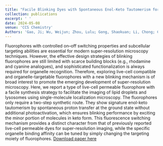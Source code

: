 ```yaml
---
title: "Facile Blinking Dyes with Spontaneous Enol-Keto Tautomerism for Super-Resolution Imaging of Subcellular Targets"
collection: publications
excerpt: ' '
date: 2024-05-08
venue: 'CCS Chemistry'
Authors: 'Gao, Ji; Wu, Weijun; Zhou, Lulu; Gong, Shaokuan; Li, Chong; Chen, Xihan; Li, Yiming; Li, Kai;  (2024). &quot;Facile Blinking Dyes with Spontaneous Enol-Keto Tautomerism for Super-Resolution Imaging of Subcellular Targets &quot; <i>CCS Chemistry</i>.'
---
```

Fluorophores with controlled on–off switching properties and subcellular targeting abilities are essential for modern super-resolution microscopy techniques. However, the effective design strategies of blinking fluorophores are still limited with scarce building blocks (e.g., rhodamine and cyanine analogues), and sophisticated functionalization is always required for organelle recognition. Therefore, exploring live-cell compatible and organelle-targetable fluorophores with a new blinking mechanism is of broad interest to promote the emerging development of super-resolution microscopy. Here, we report a type of live-cell permeable fluorophore with a facile synthesis strategy to facilitate the imaging of lipid droplets and lysosomes using single-molecule localization microscopy. The fluorophores only require a two-step synthetic route. They show signature enol-keto tautomerism by spontaneous proton transfer at the ground state without additional photoactivation, which ensures blinking performance by exciting the minor portion of molecules in keto form. This fluorescence switching mechanism provides a distinct character from that of previously reported live-cell permeable dyes for super-resolution imaging, while the specific organelle binding affinity can be tuned by simply changing the targeting moiety of fluorophores.
[Download paper here](https://www.chinesechemsoc.org/doi/10.31635/ccschem.024.202303818)
